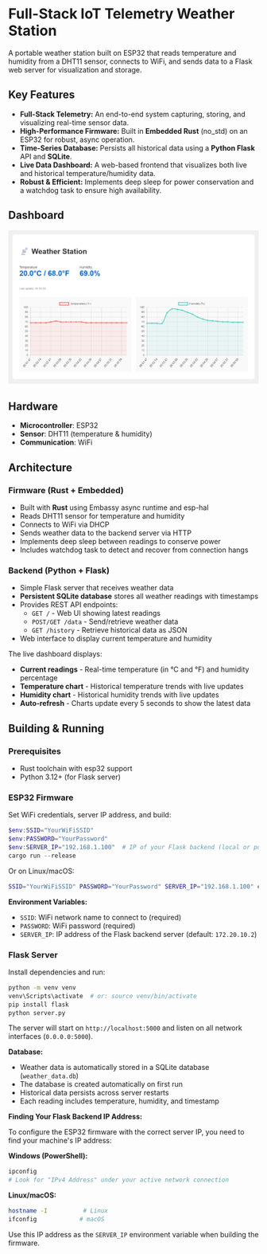 # Full-Stack IoT Telemetry Weather Station

A portable weather station built on ESP32 that reads temperature and humidity from a DHT11 sensor, connects to WiFi, and sends data to a Flask web server for visualization and storage.

## Key Features
* **Full-Stack Telemetry:** An end-to-end system capturing, storing, and visualizing real-time sensor data.
* **High-Performance Firmware:** Built in **Embedded Rust** (no_std) on an ESP32 for robust, async operation.
* **Time-Series Database:** Persists all historical data using a **Python Flask** API and **SQLite**.
* **Live Data Dashboard:** A web-based frontend that visualizes both live and historical temperature/humidity data.
* **Robust & Efficient:** Implements deep sleep for power conservation and a watchdog task to ensure high availability.

## Dashboard

![Weather Station Dashboard](dashboard.png)

## Hardware

- **Microcontroller**: ESP32
- **Sensor**: DHT11 (temperature & humidity)
- **Communication**: WiFi

## Architecture

### Firmware (Rust + Embedded)
- Built with **Rust** using Embassy async runtime and esp-hal
- Reads DHT11 sensor for temperature and humidity
- Connects to WiFi via DHCP
- Sends weather data to the backend server via HTTP
- Implements deep sleep between readings to conserve power
- Includes watchdog task to detect and recover from connection hangs

### Backend (Python + Flask)
- Simple Flask server that receives weather data
- **Persistent SQLite database** stores all weather readings with timestamps
- Provides REST API endpoints:
  - `GET /` - Web UI showing latest readings
  - `POST/GET /data` - Send/retrieve weather data
  - `GET /history` - Retrieve historical data as JSON
- Web interface to display current temperature and humidity


The live dashboard displays:
- **Current readings** - Real-time temperature (in °C and °F) and humidity percentage
- **Temperature chart** - Historical temperature trends with live updates
- **Humidity chart** - Historical humidity trends with live updates
- **Auto-refresh** - Charts update every 5 seconds to show the latest data

## Building & Running

### Prerequisites
- Rust toolchain with esp32 support
- Python 3.12+ (for Flask server)

### ESP32 Firmware

Set WiFi credentials, server IP address, and build:

```powershell
$env:SSID="YourWiFiSSID"
$env:PASSWORD="YourPassword"
$env:SERVER_IP="192.168.1.100"  # IP of your Flask backend (local or public)
cargo run --release
```

Or on Linux/macOS:
```bash
SSID="YourWiFiSSID" PASSWORD="YourPassword" SERVER_IP="192.168.1.100" cargo run --release
```

**Environment Variables:**
- `SSID`: WiFi network name to connect to (required)
- `PASSWORD`: WiFi password (required)
- `SERVER_IP`: IP address of the Flask backend server (default: `172.20.10.2`)

### Flask Server

Install dependencies and run:

```bash
python -m venv venv
venv\Scripts\activate  # or: source venv/bin/activate
pip install flask
python server.py
```

The server will start on `http://localhost:5000` and listen on all network interfaces (`0.0.0.0:5000`).

**Database:**
- Weather data is automatically stored in a SQLite database (`weather_data.db`)
- The database is created automatically on first run
- Historical data persists across server restarts
- Each reading includes temperature, humidity, and timestamp

**Finding Your Flask Backend IP Address:**

To configure the ESP32 firmware with the correct server IP, you need to find your machine's IP address:

**Windows (PowerShell):**
```powershell
ipconfig
# Look for "IPv4 Address" under your active network connection
```

**Linux/macOS:**
```bash
hostname -I          # Linux
ifconfig            # macOS
```

Use this IP address as the `SERVER_IP` environment variable when building the firmware.
